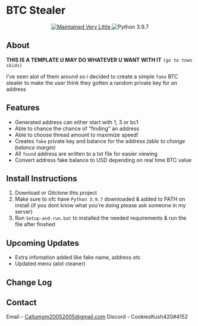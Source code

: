 # BTC Stealer
<p align="center">
  <a href="https://github.com/Callumgm/BTC-Stealer/graphs/commit-activity">
    <img src="https://img.shields.io/badge/maintained-very little-critical?style=flat-square" alt="Maintained Very Little" />
  </a>
  <img src="https://img.shields.io/badge/python-3.9.7-blue?style=flat-square" alt="Python 3.9.7" />
</p>

## About 
**THIS IS A TEMPLATE U MAY DO WHATEVER U WANT WITH IT** `(go to town skids)`

I've seen alot of them around so i decided to create a simple `fake` BTC stealer to make the user think they gotten a random private key for an address

## Features

- Generated address can either start with 1, 3 or bc1
- Able to chance the chance of "finding" an address
- Able to choose thread amount to maximize speed!
- Creates `fake` private key and balance for the address *(able to change balance margin)*
- All `found` address are written to a txt file for easier viewing
- Convert address fake balance to USD depending on real time BTC value


## Install Instructions

1. Download or Gitclone this project
2. Make sure to ofc have `Python 3.9.7` downloaded & added to PATH on install (if you dont know what you're doing please ask someone in my server)
3. Run `Setup-and-run.bat` to installed the needed requirements & run the file after finshed

## Upcoming Updates
- Extra infomation added like fake name, address etc
- Updated menu (alot cleaner)

## Change Log

## Contact
Email - Callumgm20052005@gmail.com
Discord - CookiesKush420#4152



